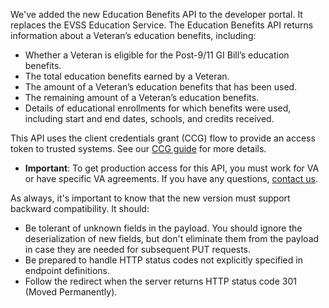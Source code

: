 We've added the new Education Benefits API to the developer portal. It replaces the EVSS Education Service. The Education Benefits API returns information about a Veteran’s education benefits, including:

- Whether a Veteran is eligible for the Post-9/11 GI Bill’s education benefits.
- The total education benefits earned by a Veteran.
- The amount of a Veteran’s education benefits that has been used.
- The remaining amount of a Veteran’s education benefits.
- Details of educational enrollments for which benefits were used, including start and end dates, schools, and credits received. 

This API uses the client credentials grant (CCG) flow to provide an access token to trusted systems. See our [CCG guide](https://developer.va.gov/explore/api/education-benefits/client-credentials) for more details. 

- **Important**: To get production access for this API, you must work for VA or have specific VA agreements. If you have any questions, [contact us](https://developer.va.gov/support/contact-us).

As always, it's important to know that the new version must support backward compatibility. It should:
- Be tolerant of unknown fields in the payload. You should ignore the deserialization of new fields, but don't eliminate them from the payload in case they are needed for subsequent PUT requests. 
- Be prepared to handle HTTP status codes not explicitly specified in endpoint definitions.
- Follow the redirect when the server returns HTTP status code 301 (Moved Permanently).
